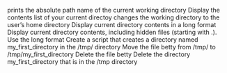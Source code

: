  prints the absolute path name of the current working directory
Display the contents list of your current directoy
changes the working directory to the user’s home directory
Display current directory contents in a long format
Display current directory contents, including hidden files (starting with .). Use the long format
Create a script that creates a directory named my_first_directory in the /tmp/ directory
Move the file betty from /tmp/ to /tmp/my_first_directory
Delete the file betty
Delete the directory my_first_directory that is in the /tmp directory

